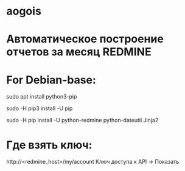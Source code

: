 # aogois
# Автоматическое построение отчетов за месяц REDMINE

# For Debian-base:
sudo apt install python3-pip

sudo -H pip3 install -U pip

sudo -H pip install -U python-redmine python-dateutil Jinja2
# Где взять ключ:
http://<redmine_host>/my/account Ключ доступа к API -> Показать
